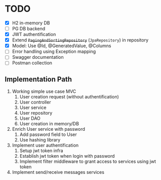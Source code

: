 # TODO

- [x] H2 in-memory DB
- [ ] PG DB backend
- [x] JWT authentification
- [x] Extend ~~`PagingAndSortingRepository`~~ (`JpaRepository`) in repository
- [x] Model: Use @Id, @GeneratedValue, @Columns
- [ ] Error handling using Exception mapping
- [ ] Swagger documentation
- [ ] Postman collection

## Implementation Path

1. Working simple use case MVC
   1. User creation request (without authentification)
   2. User controller
   3. User service
   4. User repository
   5. User DAO
   6. User creation in memory/DB
2. Enrich User service with password
   1. Add password field to User
   2. Use hashing library
3. Implement user authentification
   1. Setup jwt token infra
   2. Establish jwt token when login with password
   3. Implement filter middleware to grant access to services using jwt token
4. Implement send/receive messages services
